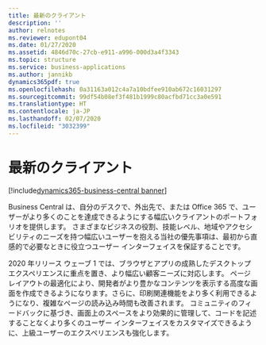 ```yaml
---
title: 最新のクライアント
description: ''
author: relnotes
ms.reviewer: edupont04
ms.date: 01/27/2020
ms.assetid: 4846d70c-27cb-e911-a996-000d3a4f3343
ms.topic: structure
ms.service: business-applications
ms.author: jannikb
dynamics365pdf: true
ms.openlocfilehash: 0a31163a012c4a7a10bdfee910ab672c16031297
ms.sourcegitcommit: 99df54b08ef3f481b1999c80acfbd71cc3a0e591
ms.translationtype: HT
ms.contentlocale: ja-JP
ms.lasthandoff: 02/07/2020
ms.locfileid: "3032399"
---
```

# <a name="modern-clients"></a>最新のクライアント

[!include[dynamics365-business-central banner](../includes/dynamics365-business-central.md)]

<!--structure start-->
Business Central は、自分のデスクで、外出先で、または Office 365 で、ユーザーがより多くのことを達成できるようにする幅広いクライアントのポートフォリオを提供します。 さまざまなビジネスの役割、技能レベル、地域やアクセシビリティのニーズを持つ幅広いユーザーを抱える当社の優先事項は、最初から直感的で必要なときに役立つユーザー インターフェイスを保証することです。

2020 年リリース ウェーブ 1 では、ブラウザとアプリの成熟したデスクトップ エクスペリエンスに重点を置き、より幅広い顧客ニーズに対応します。 ページ レイアウトの最適化により、開発者がより豊かなコンテンツを表示する高度な画面を作成できるようになります。さらに、印刷関連機能をより多く利用できるようになり、複雑なページの読み込み時間も改善されます。 コミュニティのフィードバックに基づき、画面上のスペースをより効果的に管理して、コードを記述することなくより多くのユーザー インターフェイスをカスタマイズできるように、上級ユーザーのエクスペリエンスも強化します。
<!--structure end-->



